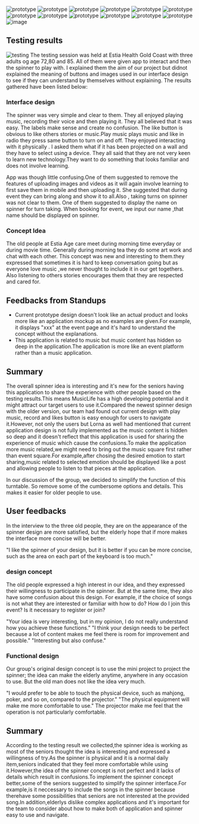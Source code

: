 ![prototype](https://github.com/deco3500-2017/Genius/blob/master/DigitalPrototype/img2/Homepage.png)
![prototype](https://github.com/deco3500-2017/Genius/blob/master/DigitalPrototype/img2/Event%20Gallery%20-%20happy.png)
![prototype](https://github.com/deco3500-2017/Genius/blob/master/DigitalPrototype/img2/View%20Event.png)
![prototype](https://github.com/deco3500-2017/Genius/blob/master/DigitalPrototype/img2/Join%20Event.png)
![prototype](https://github.com/deco3500-2017/Genius/blob/master/DigitalPrototype/img2/Create%20Event.png)
![prototype](https://github.com/deco3500-2017/Genius/blob/master/DigitalPrototype/img2/Add%20Images.png)
![prototype](https://github.com/deco3500-2017/Genius/blob/master/DigitalPrototype/img2/My%20Page.png)
![prototype](https://github.com/deco3500-2017/Genius/blob/master/DigitalPrototype/img2/My%20Like.png)
![prototype](https://github.com/deco3500-2017/Genius/blob/master/DigitalPrototype/img2/My%20Event.png)
![prototype](https://github.com/deco3500-2017/Genius/blob/master/DigitalPrototype/img2/My%20Event%202.png)
![prototype](https://github.com/deco3500-2017/Genius/blob/master/DigitalPrototype/img2/Delete%20event.png)
![prototype](https://github.com/deco3500-2017/Genius/blob/master/DigitalPrototype/img2/Delete.png)
![image](https://github.com/deco3500-2017/Genius/blob/master/IMG_7458.JPG)
## Testing results
![testing](https://github.com/deco3500-2017/Genius/blob/master/testingatagecare.png)
 The testing session was held at Estia Health Gold Coast with three adults og age 72,80 and 85. All of them were given app to interact and then the spinner to play with. I explained them the aim of our project but didnot explained the meaning of buttons and images used in our interface design to see if they can understand by themselves without explaining. The results gathered have been listed below: 

### Interface design
 The spinner was very simple and clear to them. They all enjoyed playing music, recording their voice and then playing it. They all believed that it was easy. The labels make sense and create no confusion. The like button is obvious to like others stories or music.Play music plays music and like in radio they press same button to turn on and off. They enjoyed interacting with it physically . I asked them what if it has been projected on a wall and they have to select using a device. They all said that they are not very keen to learn new technology.They want to do something that looks familiar and does not involve learning.
 
 App was though little confusing.One of them suggested to remove the features of uploading  images and videos as it will again involve learning to first save them in mobile and then  uploading it. She suggested that during event they can bring along and show it to all.Also , taking turns on spinner was not clear to them. One of them suggested to display the name on spinner for turn taking. When booking for event, we input our name ,that name should be displayed on spinner.

### Concept Idea
The old people at Estia Age care meet during morning time everyday or during movie time. Generally during morning tea they do some art work and chat with each other. This concept was new and interesting to them.they expressed that sometimes it is hard to keep conversation going but as everyone love music ,we never thought to include it in our get togethers. Also listening to others  stories encourages them that they are respected and cared for. 

## Feedbacks from Standups
* Current prototype design doesn't look like an actual product and looks more like an application mockup as no examples are given.For example, it displays "xxx" at the event page and it's hard to understand the concept without the explanations.
* This application is related to music but music content has hidden so deep in the application.The application is more like an event platform rather than a music application.

## Summary
The overall spinner idea is interesting and it's new for the seniors having this application to share the experience with other people based on the testing results.This means MusicLife has a high developing potential and it might attract our target users to use it.Compared the newest spinner design with the older version, our team had found out current design with play music, record and likes button is easy enough for users to navigate it.However, not only the users but Lorna as well had mentioned that current application design is not fully implemented as the music content is hidden so deep and it doesn't reflect that this application is used for sharing the experience of music which cause the confusions.To make the application more music related,we might need to bring out the music square first rather than event square.For example,after chosing the desired emotion to start sharing,music related to selected emotion should be displayed like a post and allowing people to listen to that pieces at the application.


In our discussion of the group, we decided to simplify the function of this turntable. So remove some of the cumbersome options and details. This makes it easier for older people to use.

 ## User feedbacks 
In the interview to the three old people, they are on the appearance of the spinner design are more satisfied, but the elderly hope that if more makes the interface more concise will be better.

"I like the spinner of your design, but it is better if you can be more concise, such as the area on each part of the keyboard is too much."

### design concept

The old people expressed a high interest in our idea, and they expressed their willingness to participate in the spinner. But at the same time, they also have some confusion about this design. For example, if the choice of songs is not what they are interested or familiar with how to do? How do I join this event? Is it necessary to register or join?

"Your idea is very interesting, but in my opinion, I do not really understand how you achieve these functions."
"I think your design needs to be perfect because a lot of content makes me feel there is room for improvement and possible."
"Interesting but also confuse."

### Functional design

Our group's original design concept is to use the mini project to project the spinner; the idea can make the elderly anytime, anywhere in any occasion to use. But the old man does not like the idea very much.

"I would prefer to be able to touch the physical device, such as mahjong, poker, and so on, compared to the projector."
"The physical equipment will make me more comfortable to use." The projector make me feel that the operation is not particularly comfortable.

## Summary
According to the testing result we collected,the spinner idea is working as most of the seniors thought the idea is interesting and expressed a willingness of try.As the spinner is physical and it is a normal daily item,seniors indicated that they feel more comfortable while using it.However,the idea of the spinner concept is not perfect and it lacks of details which result in confusions.To implement the spinner concept better,some of the seniors suggested to simplify the spinner interface.For example,is it neccessary to include the songs in the spinner because therehave some possibilities that seniors are not interested at the provided song.In addition,elderlys dislike complex applications and it's important for the team to consider about how to make both of application and spinner easy to use and navigate.
